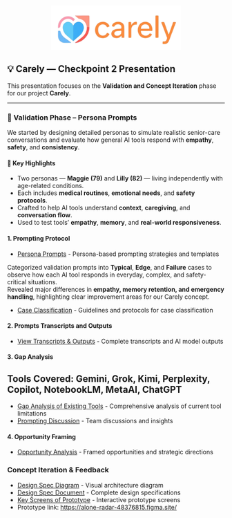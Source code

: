 <p align="center">
  <img src="https://github.com/SALT-Lab-Human-AI/project-check-point-1-nesj/blob/e0f9324b4595c8e0fcc0ebb17bc47ad0a5d5745a/Logo.png" alt="Carely Logo" width="300"/>
</p>

## 💡 Carely — Checkpoint 2 Presentation

This presentation focuses on the **Validation and Concept Iteration** phase for our project **Carely**.

---

### 🧠 Validation Phase – Persona Prompts

We started by designing detailed personas to simulate realistic senior-care conversations and evaluate how general AI tools respond with **empathy**, **safety**, and **consistency**.

#### 🔹 Key Highlights
- Two personas — **Maggie (79)** and **Lilly (82)** — living independently with age-related conditions.  
- Each includes **medical routines**, **emotional needs**, and **safety protocols**.  
- Crafted to help AI tools understand **context**, **caregiving**, and **conversation flow**.  
- Used to test tools’ **empathy**, **memory**, and **real-world responsiveness**.  

#### 1. Prompting Protocol
- [Persona Prompts](Validations/1.Prompting%20protocol/Persona_Prompts.md) - Persona-based prompting strategies and templates

Categorized validation prompts into **Typical**, **Edge**, and **Failure** cases to observe how each AI tool responds in everyday, complex, and safety-critical situations.  
Revealed major differences in **empathy, memory retention, and emergency handling**, highlighting clear improvement areas for our Carely concept.
  
- [Case Classification](Validations/1.Prompting%20protocol/Case%20classification.md) - Guidelines and protocols for case classification  
 

#### 2. Prompts Transcripts and Outputs
- [View Transcripts & Outputs](Validations/2.Prompts%20transcripts_outputs/) - Complete transcripts and AI model outputs

#### 3. Gap Analysis 
## Tools Covered: Gemini, Grok, Kimi, Perplexity, Copilot, NotebookLM, MetaAI, ChatGPT
- [Gap Analysis of Existing Tools](Validations/3.Gap%20Analysis/Gap%20Analysis.md) - Comprehensive analysis of current tool limitations
- [Prompting Discussion](Validations/3.Gap%20Analysis/discussions.md) - Team discussions and insights

#### 4. Opportunity Framing
- [Opportunity Analysis](Validations/4.Opportunity%20Framing/opportunity.md) - Framed opportunities and strategic directions

### Concept Iteration & Feedback

- [Design Spec Diagram](Concept_iteration_feedback/Expanded_designdiagram.png) - Visual architecture diagram
- [Design Spec Document](Concept_iteration_feedback/DESIGN_SPEC.md) - Complete design specifications
- [Key Screens of Prototype](Concept_iteration_feedback/Figma_prototype/Figma_README.md) - Interactive prototype screens
- Prototype link: https://alone-radar-48376815.figma.site/
